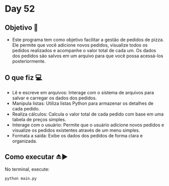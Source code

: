# Day 52

## Objetivo 🎯
-  Este programa tem como objetivo facilitar a gestão de pedidos de pizza. Ele permite que você adicione novos pedidos, visualize todos os pedidos realizados e acompanhe o valor total de cada um. Os dados dos pedidos são salvos em um arquivo para que você possa acessá-los posteriormente.
  
## O que fiz 💻
- Lê e escreve em arquivos: Interage com o sistema de arquivos para salvar e carregar os dados dos pedidos.
- Manipula listas: Utiliza listas Python para armazenar os detalhes de cada pedido.
- Realiza cálculos: Calcula o valor total de cada pedido com base em uma tabela de preços simples.
- Interage com o usuário: Permite que o usuário adicione novos pedidos e visualize os pedidos existentes através de um menu simples.
- Formata a saída: Exibe os dados dos pedidos de forma clara e organizada.

## Como executar ⏏️▶️
No terminal, execute:
```bash
python main.py
```
